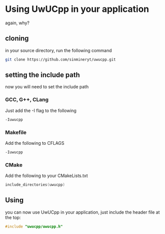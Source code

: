 # Using UwUCpp in your application

again, why?

## cloning

in your source directory, run the following command

```sh
git clone https://github.com/sinmineryt/uwucpp.git
```

## setting the include path

now you will need to set the include path

### GCC, G++, CLang

Just add the -I flag to the following

```sh
-Iuwucpp
```

### Makefile

Add the following to CFLAGS

```sh
-Iuwucpp
```

### CMake

Add the following to your CMakeLists.txt

```cxx
include_directories(uwucpp)
```

## Using

you can now use UwUCpp in your application, just include the header file at the top:

```cxx
#include "uwucpp/uwucpp.h"
```
